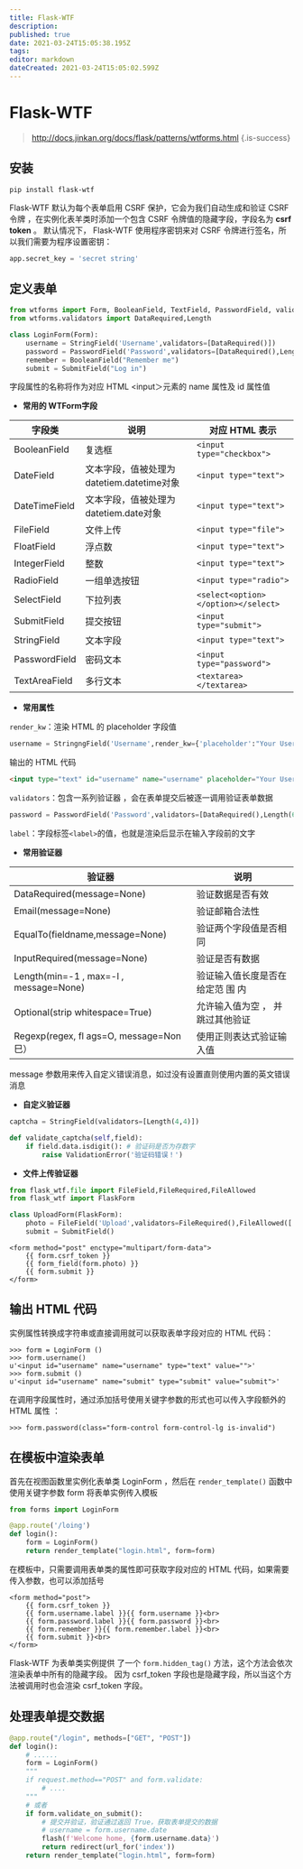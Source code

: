 ```yaml
---
title: Flask-WTF
description: 
published: true
date: 2021-03-24T15:05:38.195Z
tags: 
editor: markdown
dateCreated: 2021-03-24T15:05:02.599Z
---
```


# Flask-WTF

> http://docs.jinkan.org/docs/flask/patterns/wtforms.html
{.is-success}


## 安装

```shell
pip install flask-wtf
```

Flask-WTF 默认为每个表单启用 CSRF 保护，它会为我们自动生成和验证 CSRF 令牌 ，在实例化表羊类时添加一个包含 CSRF 令牌值的隐藏字段，字段名为 **csrf token** 。 默认情况下， Flask-WTF 使用程序密钥来对 CSRF 令牌进行签名，所以我们需要为程序设置密钥：

```python
app.secret_key = 'secret string'
```

## 定义表单

```python
from wtforms import Form, BooleanField, TextField, PasswordField, validators
from wtforms.validators import DataRequired,Length

class LoginForm(Form):
    username = StringField('Username',validators=[DataRequired()])
    password = PasswordField('Password',validators=[DataRequired(),Length(6,32)])
    remember = BooleanField("Remember me")
    submit = SubmitField("Log in")
```

字段属性的名称将作为对应 HTML <input＞元素的 name 属性及 id 属性值 

- **常用的 WTForm字段**

| 字段类        | 说明                                       | 对应 HTML 表示                      |
| ------------- | ------------------------------------------ | ----------------------------------- |
| BooleanField  | 复选框                                     | `<input type="checkbox">`           |
| DateField     | 文本字段，值被处理为 datetiem.datetime对象 | `<input type="text">`               |
| DateTimeField | 文本字段，值被处理为 datetiem.date对象     | `<input type="text">`               |
| FileField     | 文件上传                                   | `<input type="file">`               |
| FloatField    | 浮点数                                     | `<input type="text">`               |
| IntegerField  | 整数                                       | `<input type="text">`               |
| RadioField    | 一组单选按钮                               | `<input type="radio">`              |
| SelectField   | 下拉列表                                   | `<select<option></option></select>` |
| SubmitField   | 提交按钮                                   | `<input type="submit">`             |
| StringField   | 文本字段                                   | `<input type="text">`               |
| PasswordField | 密码文本                                   | `<input type="password">`           |
| TextAreaField | 多行文本                                   | `<textarea></textarea>`             |

- **常用属性**

`render_kw`：渲染 HTML 的 placeholder 字段值

```python
username = StringngField('Username',render_kw={'placeholder':"Your Username"})
```

输出的 HTML 代码

```html
<input type="text" id="username" name="username" placeholder="Your Username">
```

`validators`：包含一系列验证器 ，会在表单提交后被逐一调用验证表单数据

```python
password = PasswordField('Password',validators=[DataRequired(),Length(6,32)])
```

`label`：字段标签`<label>`的值，也就是渲染后显示在输入字段前的文字

- **常用验证器**

| 验证器                                  | 说明                             |
| --------------------------------------- | -------------------------------- |
| DataRequired(message=None)              | 验证数据是否有效                 |
| Email(message=None)                     | 验证邮箱合法性                   |
| EqualTo(fieldname,message=None)         | 验证两个字段值是否相同           |
| InputRequired(message=None)             | 验证是否有数据                   |
| Length(min=-1 , max=-l , message=None)  | 验证输入值长度是否在给定范 围 内 |
| Optional(strip whitespace=True)         | 允许输入值为空 ， 并跳过其他验证 |
| Regexp(regex, fl ags=O, message=Non巳） | 使用正则表达式验证输入值         |

message 参数用来传入自定义错误消息，如过没有设置直则使用内置的英文错误消息 

- **自定义验证器**

```python
captcha = StringField(validators=[Length(4,4)])

def validate_captcha(self,field):
    if field.data.isdigit(): # 验证码是否为存数字
        raise ValidationError('验证码错误！')
```

- **文件上传验证器**

```python
from flask_wtf.file import FileField,FileRequired,FileAllowed
from flask_wtf import FlaskForm

class UploadForm(FlaskForm):
    photo = FileField('Upload',validators=FileRequired(),FileAllowed(['jpg','jpeg','png','gif']))
    submit = SubmitField()
```

```jinja2
<form method="post" enctype="multipart/form-data">
    {{ form.csrf_token }}
    {{ form_field(form.photo) }}
    {{ form.submit }}
</form>
```

## 输出 HTML 代码

实例属性转换成字符串或直接调用就可以获取表单字段对应的 HTML 代码：

```shell
>>> form = LoginForm ()
>>> form.username()
u'<input id="username" name="username" type="text" value="">'
>>> form.submit ()
u'<input id="username" name="submit" type="submit" value="submit">'
```

在调用字段属性时，通过添加括号使用关键字参数的形式也可以传入字段额外的 HTML 属性 ：

```shell
>>> form.password(class="form-control form-control-lg is-invalid")
```

## 在模板中渲染表单

首先在视图函数里实例化表单类 LoginForm ，然后在 `render_template()` 函数中使用关键字参数 form 将表单实例传入模板

```python
from forms import LoginForm

@app.route('/loing')
def login():
    form = LoginForm()
    return render_template("login.html", form=form)
```

在模板中，只需要调用表单类的属性即可获取字段对应的 HTML 代码，如果需要传入参数，也可以添加括号

```jinja2
<form method="post">
    {{ form.csrf_token }}
    {{ form.username.label }}{{ form.username }}<br>
    {{ form.password.label }}{{ form.password }}<br>
    {{ form.remember }}{{ form.remember.label }}<br>
    {{ form.submit }}<br>
</form>
```

Flask-WTF 为表单类实例提供 了一个 `form.hidden_tag()` 方法，这个方法会依次渲染表单中所有的隐藏字段。 因为 csrf_token 字段也是隐藏字段，所以当这个方法被调用时也会渲染 csrf_token 字段。

## 处理表单提交数据

```python
@app.route("/login", methods=["GET", "POST"])
def login():
    # ......
    form = LoginForm()
    """
    if request.method=="POST" and form.validate:
    	# ....
    """
    # 或者
    if form.validate_on_submit():
        # 提交并验证，验证通过返回 True，获取表单提交的数据
        # username = form.username.date
        flash(f'Welcome home, {form.username.data}')
        return redirect(url_for('index'))
    return render_template("login.html", form=form)
```

